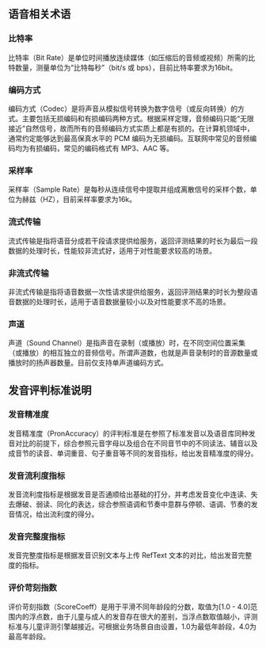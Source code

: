 ## 语音相关术语
### 比特率
比特率（Bit Rate）是单位时间播放连续媒体（如压缩后的音频或视频）所需的比特数量，测量单位为“比特每秒”（bit/s 或 bps），目前比特率要求为16bit。
### 编码方式
编码方式（Codec）是将声音从模拟信号转换为数字信号（或反向转换）的方式。主要包括无损编码和有损编码两种方式。根据采样定理，音频编码只能“无限接近”自然信号，故而所有的音频编码方式实质上都是有损的。在计算机领域中，通常约定能够达到最高保真水平的 PCM 编码为无损编码。互联网中常见的音频编码均为有损编码，常见的编码格式有 MP3、AAC 等。
### 采样率
采样率（Sample Rate）是每秒从连续信号中提取并组成离散信号的采样个数，单位为赫兹（HZ），目前采样率要求为16k。
### 流式传输
流式传输是指将语音分成若干段请求提供给服务，返回评测结果的时长为最后一段数据的处理时长，性能较非流式好，适用于对性能要求较高的场景。
### 非流式传输
非流式传输是指将语音数据一次性请求提供给服务，返回评测结果的时长为整段语音数据的处理时长，适用于语音数据量较小以及对性能要求不高的场景。
### 声道
声道（Sound Channel）是指声音在录制（或播放）时，在不同空间位置采集（或播放）的相互独立的音频信号。所谓声道数，也就是声音录制时的音源数量或播放时的扬声器数量。目前仅支持单声道编码方式。

## 发音评判标准说明
### 发音精准度
发音精准度（PronAccuracy）的评判标准是在参照了标准发音以及语音库同种发音对比的前提下，综合参照元音字母以及组合在不同音节中的不同读法、辅音以及成音节的读音、单词重音、句子重音等不同的发音指标，给出发音精准度的得分。
### 发音流利度指标
发音流利度指标是根据发音是否通顺给出基础的打分，并考虑发音变化中连读、失去爆破、弱读、同化的表达，综合参照语调和节奏中意群与停顿、语调、节奏的发音情况，给出流利度的得分。
### 发音完整度指标
发音完整度指标是根据发音识别文本与上传 RefText 文本的对比，给出发音完整度的指标。
### 评价苛刻指数
评价苛刻指数（ScoreCoeff）是用于平滑不同年龄段的分数，取值为[1.0 - 4.0]范围内的浮点数，由于儿童与成人的发音存在很大的差别，当浮点数取值越小，评测标准与儿童评测引擎越接近。可根据业务场景自由设置，1.0为最低年龄段，4.0为最高年龄段。
